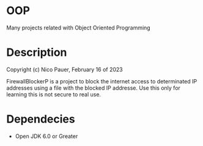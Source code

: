 # OOP
Many projects related with Object Oriented Programming

# Description
Copyright (c) Nico Pauer, February 16 of 2023

FirewallBlockerP is a project to block the internet access to determinated IP addresses  using a file
with the blocked IP addresse. Use this only for learning this is not secure to real use.

# Dependecies
- Open JDK 6.0 or Greater
